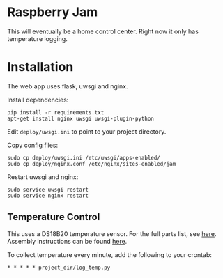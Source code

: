 Raspberry Jam
===========================

This will eventually be a home control center. Right now it only has temperature logging.

# Installation

The web app uses flask, uwsgi and nginx.

Install dependencies:

    pip install -r requirements.txt
    apt-get install nginx uwsgi uwsgi-plugin-python
    
Edit `deploy/uwsgi.ini` to point to your project directory.
    
Copy config files:

    sudo cp deploy/uwsgi.ini /etc/uwsgi/apps-enabled/
    sudo cp deploy/nginx.conf /etc/nginx/sites-enabled/jam
    
Restart uwsgi and nginx:

    sudo service uwsgi restart
    sudo service nginx restart
    
## Temperature Control

This uses a DS18B20 temperature sensor. For the full parts list, see [here](http://learn.adafruit.com/adafruits-raspberry-pi-lesson-11-ds18b20-temperature-sensing/parts). Assembly instructions can be found [here](http://learn.adafruit.com/adafruits-raspberry-pi-lesson-11-ds18b20-temperature-sensing/hardware).

To collect temperature every minute, add the following to your crontab:

    * * * * * project_dir/log_temp.py




